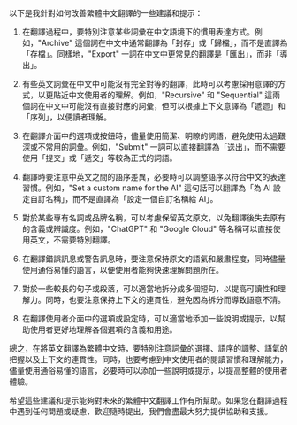 以下是我針對如何改善繁體中文翻譯的一些建議和提示：

1. 在翻譯過程中，要特別注意某些詞彙在中文語境下的慣用表達方式。例如，"Archive" 這個詞在中文中通常翻譯為「封存」或「歸檔」，而不是直譯為「存檔」。同樣地，"Export" 一詞在中文中更常見的翻譯是「匯出」，而非「導出」。

2. 有些英文詞彙在中文中可能沒有完全對等的翻譯，此時可以考慮採用意譯的方式，以更貼近中文使用者的理解。例如，"Recursive" 和 "Sequential" 這兩個詞在中文中可能沒有直接對應的詞彙，但可以根據上下文意譯為「遞迴」和「序列」，以便讀者理解。

3. 在翻譯介面中的選項或按鈕時，儘量使用簡潔、明瞭的詞語，避免使用太過艱深或不常用的詞彙。例如，"Submit" 一詞可以直接翻譯為「送出」，而不需要使用「提交」或「遞交」等較為正式的詞語。

4. 翻譯時要注意中英文之間的語序差異，必要時可以調整語序以符合中文的表達習慣。例如，"Set a custom name for the AI" 這句話可以翻譯為「為 AI 設定自訂名稱」，而不是直譯為「設定一個自訂名稱給 AI」。

5. 對於某些專有名詞或品牌名稱，可以考慮保留英文原文，以免翻譯後失去原有的含義或辨識度。例如，"ChatGPT" 和 "Google Cloud" 等名稱可以直接使用英文，不需要特別翻譯。

6. 在翻譯錯誤訊息或警告訊息時，要注意保持原文的語氣和嚴肅程度，同時儘量使用通俗易懂的語言，以便使用者能夠快速理解問題所在。

7. 對於一些較長的句子或段落，可以適當地拆分成多個短句，以提高可讀性和理解力。同時，也要注意保持上下文的連貫性，避免因為拆分而導致語意不清。

8. 在翻譯使用者介面中的選項或設定時，可以適當地添加一些說明或提示，以幫助使用者更好地理解各個選項的含義和用途。

總之，在將英文翻譯為繁體中文時，要特別注意詞彙的選擇、語序的調整、語氣的把握以及上下文的連貫性。同時，也要考慮到中文使用者的閱讀習慣和理解能力，儘量使用通俗易懂的語言，必要時可以添加一些說明或提示，以提高整體的使用者體驗。

希望這些建議和提示能夠對未來的繁體中文翻譯工作有所幫助。如果您在翻譯過程中遇到任何問題或疑慮，歡迎隨時提出，我們會盡最大努力提供協助和支援。
